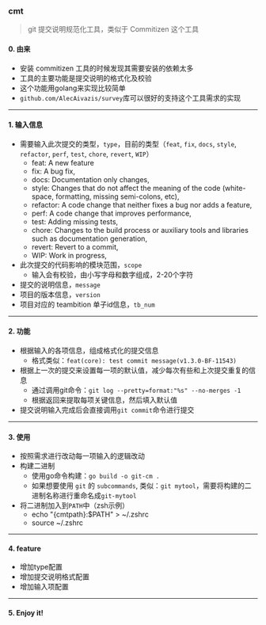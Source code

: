 ### cmt 
> git 提交说明规范化工具，类似于 Commitizen 这个工具


#### 0. 由来
* 安装 commitizen 工具的时候发现其需要安装的依赖太多
* 工具的主要功能是提交说明的格式化及校验
* 这个功能用golang来实现比较简单
* `github.com/AlecAivazis/survey`库可以很好的支持这个工具需求的实现
---
#### 1. 输入信息
* 需要输入此次提交的类型，`type`，目前的类型（`feat`, `fix`, `docs`, `style`, `refactor`, `perf`, `test`, `chore`, `revert`, `WIP`）
  * feat: A new feature 
  * fix: A bug fix, 
  * docs: Documentation only changes, 
  * style: Changes that do not affect the meaning of the code (white-space, formatting, missing semi-colons, etc), 
  * refactor: A code change that neither fixes a bug nor adds a feature, 
  * perf: A code change that improves performance, 
  * test: Adding missing tests, 
  * chore: Changes to the build process or auxiliary tools and libraries such as documentation generation, 
  * revert: Revert to a commit, 
  * WIP: Work in progress,
* 此次提交的代码影响的模块范围，`scope`
  * 输入会有校验，由小写字母和数字组成，2-20个字符
* 提交的说明信息，`message`
* 项目的版本信息，`version`
* 项目对应的 teambition 单子id信息，`tb_num`
---
#### 2. 功能
* 根据输入的各项信息，组成格式化的提交信息
  * 格式类似：`feat(core): test commit message(v1.3.0-BF-11543)`
* 根据上一次的提交来设置每一项的默认值，减少每次有些和上次提交重复的信息
  * 通过调用git命令：`git log --pretty=format:"%s" --no-merges -1`
  * 根据返回来提取每项关键信息，然后填入默认值
* 提交说明输入完成后会直接调用`git commit`命令进行提交
---
#### 3. 使用
* 按照需求进行改动每一项输入的逻辑改动
* 构建二进制
  * 使用go命令构建：`go build -o git-cm .`
  * 如果想要使用 `git` 的 `subcommands`, 类似：`git mytool`，需要将构建的二进制名称进行重命名成`git-mytool`
* 将二进制加入到`PATH`中（zsh示例）
  * echo "{cmtpath}:$PATH" > ~/.zshrc
  * source ~/.zshrc
---
#### 4. feature
* 增加type配置
* 增加提交说明格式配置
* 增加输入项配置
---
#### 5. Enjoy it!